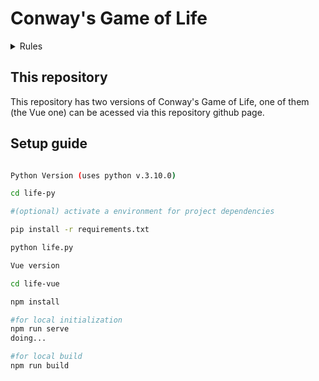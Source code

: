 # Conway's Game of Life

<details>
  <summary> Rules </summary>

### For a space that is populated

- Each cell with one or no neighbors die;
- Each cell with four or more neighbors dies;
- Each cell with two or three neighbors survives.

### For a space that is empty or unpopulated

- Each cell with three neighbors becomes populated.

</details>

## This repository

This repository has two versions of Conway's Game of Life, one of them (the Vue one) can be acessed via this repository github page.

## Setup guide

```bash

Python Version (uses python v.3.10.0)

cd life-py

#(optional) activate a environment for project dependencies

pip install -r requirements.txt

python life.py
```

```bash
Vue version

cd life-vue

npm install

#for local initialization
npm run serve
doing...

#for local build
npm run build
```
